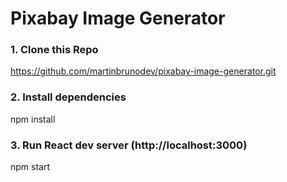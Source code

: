 # Pixabay Image Generator

### 1. Clone this Repo

https://github.com/martinbrunodev/pixabay-image-generator.git

### 2. Install dependencies

npm install

### 3. Run React dev server (http://localhost:3000)

npm start
